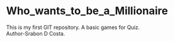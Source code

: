 # Who_wants_to_be_a_Millionaire
This is my first GIT repository. A basic games for Quiz.
<br>
Author-Srabon D Costa.
